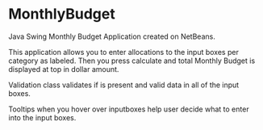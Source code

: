 # MonthlyBudget
Java Swing Monthly Budget Application created on NetBeans.

This application allows you to enter allocations to the input boxes per category as labeled. Then you press calculate and total Monthly Budget 
is displayed at top in dollar amount. 

Validation class validates if is present and valid data in all of the input boxes. 

Tooltips when you hover over inputboxes help user decide what to enter into the input boxes. 
